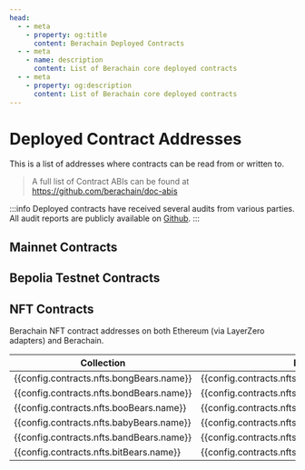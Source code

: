 ```yaml
---
head:
  - - meta
    - property: og:title
      content: Berachain Deployed Contracts
  - - meta
    - name: description
      content: List of Berachain core deployed contracts
  - - meta
    - property: og:description
      content: List of Berachain core deployed contracts
---
```


<script setup>
  import config from '@berachain/config/constants.json';
</script>

# Deployed Contract Addresses

This is a list of addresses where contracts can be read from or written to.

> A full list of Contract ABIs can be found at https://github.com/berachain/doc-abis

:::info
Deployed contracts have received several audits from various parties.
All audit reports are publicly available on [Github](https://github.com/berachain/security-audits).
:::

## Mainnet Contracts

<script>
const mainnet_render_groups = {
  "Proof of Liquidity": config.contracts.pol,
  "Tokens": config.contracts.tokens,
  "Safe": config.contracts.safe,
  "Other": config.contracts.other
}

const testnet_render_groups = {
  "Proof of Liquidity": config.contracts.pol,
  "Tokens": config.contracts.tokens,
  "Safe": config.contracts.safe,
  "Other": config.contracts.other
}
</script>

<template v-for="(contracts, title) in mainnet_render_groups">
  <h3>{{ title }}</h3>

  <table>
    <thead><tr><th>Name</th><th>Mainnet</th><th>ABI</th></tr></thead>
    <tbody>
      <template v-for="(sc, key) in contracts">
        <template v-if="sc['address']['berachainMainnet']">
          <tr>
            <td><template v-if="sc['docsUrl']"><a :href="sc.docsUrl">{{ sc.name }}</a></template><template v-else><b>{{ sc.name }}</b></template></td>
            <td>
              <a target="_blank" :href="config.websites.berascan.url + 'address/' + sc['address']['berachainMainnet']">{{sc['address']['berachainMainnet']}}</a>
            </td> 
            <td><template v-if="sc?.abi"><a :href="sc.abi">ABI</a></template></td>
          </tr>
        </template>
      </template>
    </tbody>
  </table>
</template>

## Bepolia Testnet Contracts

<template v-for="(contracts, title) in testnet_render_groups">
  <h3>{{ title }}</h3>

  <table>
    <thead><tr><th>Name</th><th>Bepolia</th><th>ABI</th></tr></thead>
    <tbody>
      <template v-for="(sc, key) in contracts">
        <template v-if="sc['address']['berachainBepolia']">
          <tr>
            <td><template v-if="sc['docsUrl']"><a :href="sc.docsUrl">{{ sc.name }}</a></template><template v-else><b>{{ sc.name }}</b></template></td>
            <td>
              <a target="_blank" :href="config.websites.berascanBepolia.url + 'address/' + sc['address']['berachainBepolia']">{{sc['address']['berachainBepolia']}}</a>
            </td> 
            <td><template v-if="sc?.abi"><a :href="sc.abi">ABI</a></template></td>
          </tr>
        </template>
      </template>
    </tbody>
  </table>
</template>

## NFT Contracts

Berachain NFT contract addresses on both Ethereum (via LayerZero adapters) and Berachain.

| Collection                               | Ethereum Adapter                                                                                                                                                                     | Berachain Address                                                                                                                                                                                |
| ---------------------------------------- | ------------------------------------------------------------------------------------------------------------------------------------------------------------------------------------ | ------------------------------------------------------------------------------------------------------------------------------------------------------------------------------------------------ |
| {{config.contracts.nfts.bongBears.name}} | <a target="_blank" :href="'https://etherscan.io/address/' + config.contracts.nfts.bongBears.address.ethereumMainnet">{{config.contracts.nfts.bongBears.address.ethereumMainnet}}</a> | <a target="_blank" :href="config.websites.berascan.url + 'address/' + config.contracts.nfts.bongBears.address.berachainMainnet">{{config.contracts.nfts.bongBears.address.berachainMainnet}}</a> |
| {{config.contracts.nfts.bondBears.name}} | <a target="_blank" :href="'https://etherscan.io/address/' + config.contracts.nfts.bondBears.address.ethereumMainnet">{{config.contracts.nfts.bondBears.address.ethereumMainnet}}</a> | <a target="_blank" :href="config.websites.berascan.url + 'address/' + config.contracts.nfts.bondBears.address.berachainMainnet">{{config.contracts.nfts.bondBears.address.berachainMainnet}}</a> |
| {{config.contracts.nfts.booBears.name}}  | <a target="_blank" :href="'https://etherscan.io/address/' + config.contracts.nfts.booBears.address.ethereumMainnet">{{config.contracts.nfts.booBears.address.ethereumMainnet}}</a>   | <a target="_blank" :href="config.websites.berascan.url + 'address/' + config.contracts.nfts.booBears.address.berachainMainnet">{{config.contracts.nfts.booBears.address.berachainMainnet}}</a>   |
| {{config.contracts.nfts.babyBears.name}} | <a target="_blank" :href="'https://etherscan.io/address/' + config.contracts.nfts.babyBears.address.ethereumMainnet">{{config.contracts.nfts.babyBears.address.ethereumMainnet}}</a> | <a target="_blank" :href="config.websites.berascan.url + 'address/' + config.contracts.nfts.babyBears.address.berachainMainnet">{{config.contracts.nfts.babyBears.address.berachainMainnet}}</a> |
| {{config.contracts.nfts.bandBears.name}} | <a target="_blank" :href="'https://etherscan.io/address/' + config.contracts.nfts.bandBears.address.ethereumMainnet">{{config.contracts.nfts.bandBears.address.ethereumMainnet}}</a> | <a target="_blank" :href="config.websites.berascan.url + 'address/' + config.contracts.nfts.bandBears.address.berachainMainnet">{{config.contracts.nfts.bandBears.address.berachainMainnet}}</a> |
| {{config.contracts.nfts.bitBears.name}}  | <a target="_blank" :href="'https://etherscan.io/address/' + config.contracts.nfts.bitBears.address.ethereumMainnet">{{config.contracts.nfts.bitBears.address.ethereumMainnet}}</a>   | <a target="_blank" :href="config.websites.berascan.url + 'address/' + config.contracts.nfts.bitBears.address.berachainMainnet">{{config.contracts.nfts.bitBears.address.berachainMainnet}}</a>   |
